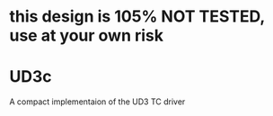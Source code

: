 # this design is 105% NOT TESTED, use at your own risk

# UD3c
 A compact implementaion of the UD3 TC driver
